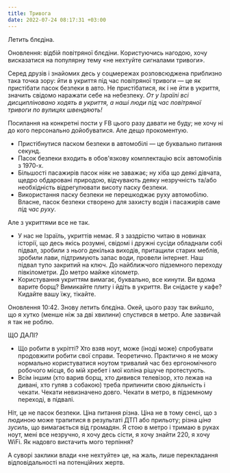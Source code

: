 ```yaml
---
title: Тривога
date: 2022-07-24 08:17:31 +03:00
---
```


Летить блєдіна.

Оновлення: відбій повітряної блєдіни. Користуючись нагодою, хочу висказатися на популярну тему «не нехтуйте сигналами тривоги».

Серед друзів і знайомих десь у соцмережах розповсюджена приблизно така точка зору: йти в укриття під час повітряної тривоги — це як пристібати пасок безпеки в авто. Не пристібатися, як і не йти в укриття, значить свідомо наражати себе на небезпеку. _От у Ізраїлі всі дисципліновано ходять в укриття, а наші люди під час повітряної тривоги по вулицях швендяють!_

Посилання на конкретні пости у FB цього разу давати не буду; не хочу ні до кого персонально дойобуватися. Але дещо прокоментую.

 - Пристібнутися паском безпеки в автомобілі — це буквально питання секунд.
 - Пасок безпеки входить в обов'язкову комплектацію всіх автомобілів з 1970-х.
 - Більшості пасажирів пасок ніяк не заважає; ну хіба що деякі дівчата, щедро обдаровані природою, відчувають деяку незручність та/або необхідність відрегулювати висоту паску безпеки.
 - Використання паску безпеки не перешкоджає руху автомобілю. Власне, пасок безпеки створено для захисту водія і пасажирів саме _під час руху_.

Але з укриттями все не так.

 - У нас не Ізраїль, укриттів немає. Я з заздрістю читаю в новинах історії, що десь якісь розумні, свідомі і дружні сусіди обладнали собі підвал, зробили з нього декілька виходів, притащили старих меблів, зробили лави, підтримують запас води, провели інтернет. Наш підвал тупо закритий на ключ. До найближчого підземного переходу півкілометри. До метро майже кілометр.
 - Користування укриттям вимагає, буквально, все кинути. Ви вдома варите борщ? Вимикайте плиту і йдіть в укриття. Ви снідаєте у кафе? Кидайте вашу їжу, тікайте.

Оновлення 10:42. Знову летить блєдіна. Окей, цього разу так вийшло, що я хутко (менше ніж за дві хвилини) спустився в метро. Але зазвичай я так не роблю.

ЩО ДАЛІ?

 - Що робити в укрітті? Хто взяв ноут, може (іноді може) спробувати продовжити робити свої справи. Теоретично. Практично я не можу нормально користуватися ноутом тривалий час без ергономічного робочого місця, бо мій хребет і мої коліна рішуче протестують.
 - Всім іншим (хто варив борщ, хто дивився телевізор, хто лежав на дивані, хто гуляв з собакою) треба припинити свою діяльність і чекати. Чекати невизначено довго. Чекати в метро, в підземному переході, в підвалі.

Ніт, це не пасок безпеки. Ціна питання різна. Ціна не в тому сенсі, що з людиною може трапитися в результаті ДТП або прильоту; різна _ціна зусиль_, що вимагається від громадян. Я стою в метро і тримаю в руках ноут, мені все незручно, я хочу десь сісти, я хочу знайти 220, я хочу WiFi. Як надовго вистачить мого терпіння?

А суворі заклики влади «не нехтуйте» це, на жаль, лише перекладання відповідальності на потенційних жертв.
